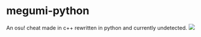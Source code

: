 # megumi-python
An osu! cheat made in c++ rewritten in python and currently undetected.
![](https://github.com/rick/roll/blob/master/docs/rickroll.gif)
